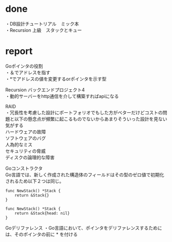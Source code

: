 # done
・DB設計チュートリアル　ミック本</br>
・Recursion 上級　スタックとキュー</br>

# report
Goポインタの役割</br>
・＆でアドレスを指す</br>
・*でアドレスの値を変更するorポインタを示す型</br>

Recursion バックエンドプロジェクト4</br>
・動的サーバーをhttp通信を介して構築すればapiになる</br>

RAID</br>
・冗長性を考慮した設計にポートフォリオでもした方がベターだけどコストの問題と以下の懸念点が頻繁に起こるものでないからあまりそういった設計を見ない気がする</br>
ハードウェアの故障</br>
ソフトウェアのバグ</br>
人為的なミス</br>
セキュリティの脅威</br>
ディスクの論理的な障害</br>

Goコンストラクタ</br>
Go言語では、新しく作成された構造体のフィールドはその型のゼロ値で初期化されるため以下２つは同じ。</br>
```
func NewStack() *Stack {
    return &Stack{}
}
```

```
func NewStack() *Stack {
    return &Stack{head: nil}
}
```

Goデリファレンス
・Go言語において、ポインタをデリファレンスするためには、そのポインタの前に * を付ける